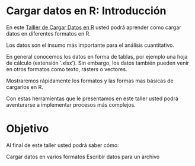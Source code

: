 # Cargar datos en R: Introducción
En este [Talller de Cargar Datos en R](https://juanzuloaga.github.io/IntroR_Cargar/IntroR_Cargar.html) usted podrá aprender como cargar datos en diferentes formatos en R.

Los datos son el insumo más importante para el análisis cuantitativo.

En general conocemos los datos en forma de tablas, por ejemplo una hoja de cálculo (extensión ‘.xlsx’). Sin embargo, los datos también pueden venir en otros formatos como texto, rásters o vectores.

Mostraremos rápidamente los formatos y las formas mas básicas de cargarlos en R.

Con estas herramientas que le presentamos en este taller usted podrá aventurarse a implementar procesos más complejos.

# Objetivo
Al final de este taller usted podrá saber cómo:

Cargar datos en varios formatos
Escribir datos para un archivo
